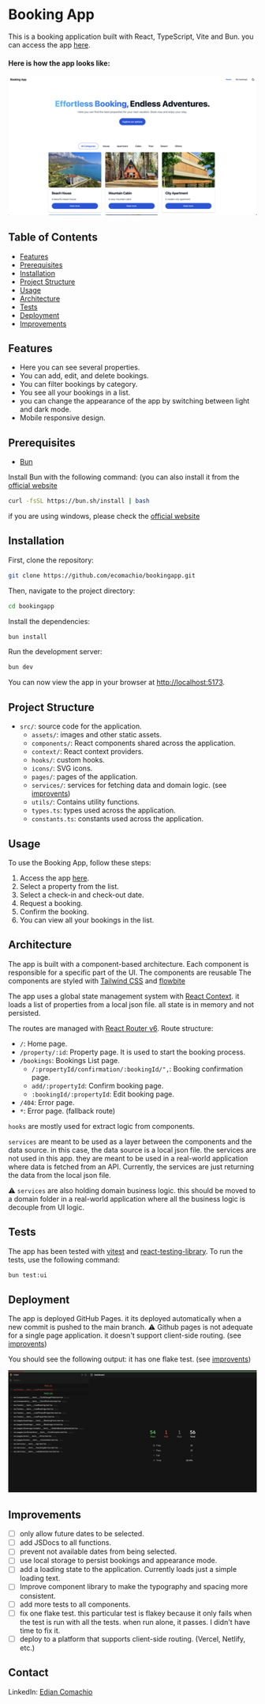 # Booking App

This is a booking application built with React, TypeScript, Vite and Bun. you can access the app [here](https://ecomachio.github.io/bookingapp/).

#### Here is how the app looks like:

![properties](./public/home.png)

## Table of Contents

- [Features](#features)
- [Prerequisites](#prerequisites)
- [Installation](#installation)
- [Project Structure](#project-structure)
- [Usage](#usage)
- [Architecture](#architecture)
- [Tests](#tests)
- [Deployment](#deployment)
- [Improvements](#improvements)

## Features

- Here you can see several properties.
- You can add, edit, and delete bookings.
- You can filter bookings by category.
- You see all your bookings in a list.
- you can change the appearance of the app by switching between light and dark mode.
- Mobile responsive design.

## Prerequisites

- [Bun](https://bun.sh/)

Install Bun with the following command: (you can also install it from the [official website](https://bun.sh/)

```sh
curl -fsSL https://bun.sh/install | bash
```

if you are using windows, please check the [official website](https://bun.sh/)

## Installation

First, clone the repository:

```sh
git clone https://github.com/ecomachio/bookingapp.git
```

Then, navigate to the project directory:

```sh
cd bookingapp
```

Install the dependencies:

```sh
bun install
```

Run the development server:

```sh
bun dev
```

You can now view the app in your browser at [http://localhost:5173](http://localhost:5173).

## Project Structure

- `src/`: source code for the application.
  - `assets/`: images and other static assets.
  - `components/`: React components shared across the application.
  - `context/`: React context providers.
  - `hooks/`: custom hooks.
  - `icons/`: SVG icons.
  - `pages/`: pages of the application.
  - `services/`: services for fetching data and domain logic. (see [improvents](#improvents))
  - `utils/`: Contains utility functions.
  - `types.ts`: types used across the application.
  - `constants.ts`: constants used across the application.

## Usage

To use the Booking App, follow these steps:

1. Access the app [here](https://ecomachio.github.io/bookingapp/).
2. Select a property from the list.
3. Select a check-in and check-out date.
4. Request a booking.
5. Confirm the booking.
6. You can view all your bookings in the list.

## Architecture

The app is built with a component-based architecture. Each component is responsible for a specific part of the UI. The components are reusable The components are styled with [Tailwind CSS](https://tailwindcss.com/) and [flowbite](https://flowbite.com/)

The app uses a global state management system with [React Context](https://reactjs.org/docs/context.html). it loads a list of properties from a local json file.
all state is in memory and not persisted.

The routes are managed with [React Router v6](https://reactrouter.com/).
Route structure:

- `/`: Home page.
- `/property/:id`: Property page. It is used to start the booking process.
- `/bookings`: Bookings List page.
  - `/:propertyId/confirmation/:bookingId/",`: Booking confirmation page.
  - `add/:propertyId`: Confirm booking page.
  - `:bookingId/:propertyId`: Edit booking page.
- `/404`: Error page.
- `*`: Error page. (fallback route)

`hooks` are mostly used for extract logic from components.

`services` are meant to be used as a layer between the components and the data source. in this case, the data source is a local json file. the services are not used in this app. they are meant to be used in a real-world application where data is fetched from an API.
Currently, the services are just returning the data from the local json file.

⚠️ `services` are also holding domain business logic. this should be moved to a domain folder in a real-world application where all the business logic is decouple from UI logic.

## Tests

The app has been tested with [vitest](https://vitest.dev/) and [react-testing-library](https://testing-library.com/docs/react-testing-library/intro/). To run
the tests, use the following command:

```sh
bun test:ui
```

## Deployment

The app is deployed GitHub Pages. it its deployed automatically when a new commit is pushed to the main branch.
⚠️ Github pages is not adequate for a single page application. it doesn't support client-side routing. (see [improvents](#improvents))

You should see the following output: it has one flake test. (see [improvents](#improvents))

![tests](./public/tests.png)

## Improvements

- [ ] only allow future dates to be selected.
- [ ] add JSDocs to all functions.
- [ ] prevent not available dates from being selected.
- [ ] use local storage to persist bookings and appearance mode.
- [ ] add a loading state to the application. Currently loads just a simple loading text.
- [ ] Improve component library to make the typography and spacing more consistent.
- [ ] add more tests to all components.
- [ ] fix one flake test. this particular test is flakey because it only fails when the test is run with all the tests. when run alone, it passes. I didn't have time to fix it.
- [ ] deploy to a platform that supports client-side routing. (Vercel, Netlify, etc.)

## Contact

LinkedIn: [Edian Comachio](https://www.linkedin.com/in/edian-comachio)
